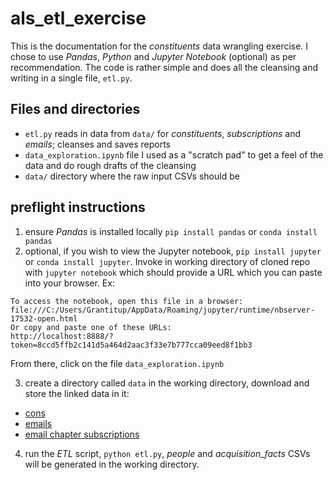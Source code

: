 # als_etl_exercise

This is the documentation for the *constituents* data wrangling exercise. I chose to use *Pandas*, *Python* and *Jupyter Notebook* (optional) 
as per recommendation. The code is rather simple and does all the cleansing and writing in a single file, `etl.py`.

## Files and directories
- `etl.py` reads in data from `data/` for *constituents*, *subscriptions* and *emails*; cleanses and saves reports
- `data_exploration.ipynb` file I used as a "scratch pad" to get a feel of the data and do rough drafts of the cleansing
- `data/` directory where the raw input CSVs should be

## preflight instructions
1) ensure *Pandas* is installed locally `pip install pandas` or `conda install pandas`
2) optional, if you wish to view the Jupyter notebook, `pip install jupyter` or `conda install jupyter`. Invoke in working directory of cloned repo with `jupyter notebook` which should provide a URL which you can paste into your browser. Ex:
```
To access the notebook, open this file in a browser:                           
file:///C:/Users/Grantitup/AppData/Roaming/jupyter/runtime/nbserver-17532-open.html 
Or copy and paste one of these URLs:                                           
http://localhost:8888/?token=8ccd5ffb2c141d5a464d2aac3f33e7b777cca09eed8f1bb3
```
From there, click on the file `data_exploration.ipynb`

3) create a directory called `data` in the working directory, download and store the linked data in it:
- [cons](https://als-hiring.s3.amazonaws.com/fake_data/2020-07-01_17%3A11%3A00/cons.csv)
- [emails](https://als-hiring.s3.amazonaws.com/fake_data/2020-07-01_17%3A11%3A00/cons_email.csv)
- [email chapter subscriptions](https://als-hiring.s3.amazonaws.com/fake_data/2020-07-01_17%3A11%3A00/cons_email_chapter_subscription.csv)

4) run the *ETL* script, `python etl.py`, *people* and *acquisition_facts* CSVs will be generated in the working directory.
